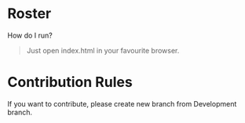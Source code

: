 # Roster

How do I run?

> Just open index.html in your favourite browser.

# Contribution Rules

If you want to contribute, please create new branch from Development branch.
